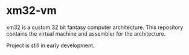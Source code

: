 # xm32-vm

xm32 is a custom 32 bit fantasy computer architecture. This repository contains the virtual machine and assembler for the architecture.

Project is still in early development.
